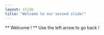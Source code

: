 ```yaml
---
layout: slide
title: "Welcome to our second slide!"
---
```

** Welcome ! **
Use the left arrow to go back !
